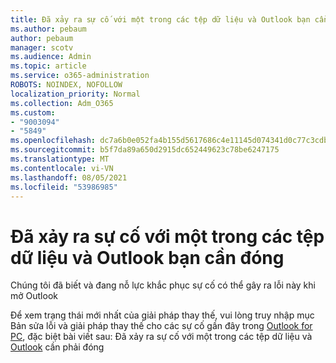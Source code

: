 ```yaml
---
title: Đã xảy ra sự cố với một trong các tệp dữ liệu và Outlook bạn cần đóng
ms.author: pebaum
author: pebaum
manager: scotv
ms.audience: Admin
ms.topic: article
ms.service: o365-administration
ROBOTS: NOINDEX, NOFOLLOW
localization_priority: Normal
ms.collection: Adm_O365
ms.custom:
- "9003094"
- "5849"
ms.openlocfilehash: dc7a6b0e052fa4b155d5617686c4e11145d074341d0c77c3cdbe75fd70692567
ms.sourcegitcommit: b5f7da89a650d2915dc652449623c78be6247175
ms.translationtype: MT
ms.contentlocale: vi-VN
ms.lasthandoff: 08/05/2021
ms.locfileid: "53986985"
---
```

# <a name="something-is-wrong-with-one-of-your-data-files-and-outlook-needs-to-close"></a>Đã xảy ra sự cố với một trong các tệp dữ liệu và Outlook bạn cần đóng

Chúng tôi đã biết và đang nỗ lực khắc phục sự cố có thể gây ra lỗi này khi mở Outlook

Để xem trạng thái mới nhất của giải pháp thay thế, vui lòng truy nhập mục Bản sửa lỗi và giải pháp thay thế cho các sự cố gần đây trong [Outlook for PC](https://support.microsoft.com/office/ecf61305-f84f-4e13-bb73-95a214ac1230), đặc biệt bài viết sau: Đã xảy ra sự cố với một trong các tệp dữ liệu và [Outlook](https://support.microsoft.com/office/a3b59934-2446-4f2a-bd25-58f88188b9b2) cần phải đóng
